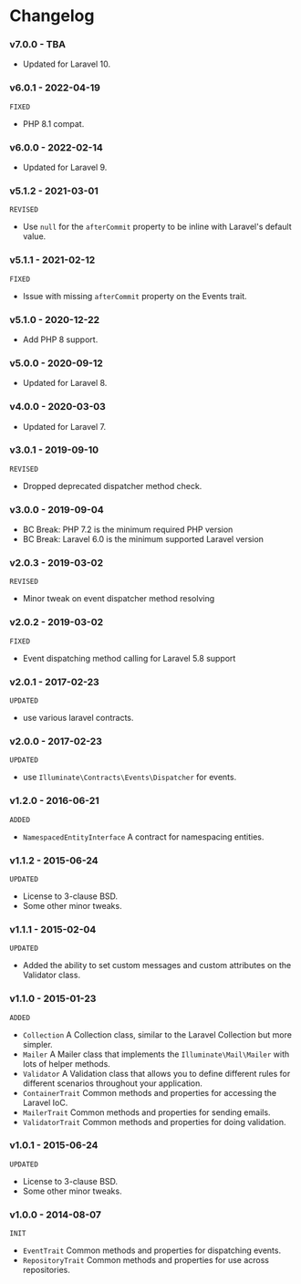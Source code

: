 # Changelog

### v7.0.0 - TBA

- Updated for Laravel 10.

### v6.0.1 - 2022-04-19

`FIXED`

- PHP 8.1 compat.

### v6.0.0 - 2022-02-14

- Updated for Laravel 9.

### v5.1.2 - 2021-03-01

`REVISED`

- Use `null` for the `afterCommit` property to be inline with Laravel's default value.

### v5.1.1 - 2021-02-12

`FIXED`

- Issue with missing `afterCommit` property on the Events trait.

### v5.1.0 - 2020-12-22

- Add PHP 8 support.

### v5.0.0 - 2020-09-12

- Updated for Laravel 8.

### v4.0.0 - 2020-03-03

- Updated for Laravel 7.

### v3.0.1 - 2019-09-10

`REVISED`

- Dropped deprecated dispatcher method check.

### v3.0.0 - 2019-09-04

- BC Break: PHP 7.2 is the minimum required PHP version
- BC Break: Laravel 6.0 is the minimum supported Laravel version

### v2.0.3 - 2019-03-02

`REVISED`

- Minor tweak on event dispatcher method resolving

### v2.0.2 - 2019-03-02

`FIXED`

- Event dispatching method calling for Laravel 5.8 support

### v2.0.1 - 2017-02-23

`UPDATED`

- use various laravel contracts.

### v2.0.0 - 2017-02-23

`UPDATED`

- use `Illuminate\Contracts\Events\Dispatcher` for events.

### v1.2.0 - 2016-06-21

`ADDED`

- `NamespacedEntityInterface` A contract for namespacing entities.

### v1.1.2 - 2015-06-24

`UPDATED`

- License to 3-clause BSD.
- Some other minor tweaks.

### v1.1.1 - 2015-02-04

`UPDATED`

- Added the ability to set custom messages and custom attributes on the Validator class.

### v1.1.0 - 2015-01-23

`ADDED`

- `Collection` A Collection class, similar to the Laravel Collection but more simpler.
- `Mailer` A Mailer class that implements the `Illuminate\Mail\Mailer` with lots of helper methods.
- `Validator` A Validation class that allows you to define different rules for different scenarios throughout your application.
- `ContainerTrait` Common methods and properties for accessing the Laravel IoC.
- `MailerTrait` Common methods and properties for sending emails.
- `ValidatorTrait` Common methods and properties for doing validation.

### v1.0.1 - 2015-06-24

`UPDATED`

- License to 3-clause BSD.
- Some other minor tweaks.

### v1.0.0 - 2014-08-07

`INIT`

- `EventTrait` Common methods and properties for dispatching events.
- `RepositoryTrait` Common methods and properties for use across repositories.
